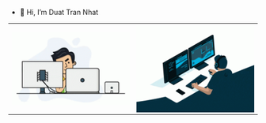 - 👋 Hi, I’m Duat Tran Nhat
<!--
- 👀 I’m interested in ...
- 🌱 I’m currently learning ...
- 💞️ I’m looking to collaborate on ...
- 📫 How to reach me ...
-->


<table>
<tr>
  <td width="50%"><img alt="gif" align="right" src="./asset/img/programmer.gif"/></td>
  <td width="50%"><img alt="gif" align="left" src="./asset/img/coding.gif"/></td>
</tr>
<table>
<!---
DuatTran268/DuatTran268 is a ✨ special ✨ repository because its `README.md` (this file) appears on your GitHub profile.
You can click the Preview link to take a look at your changes.
--->

